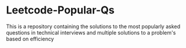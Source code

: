 # Leetcode-Popular-Qs
This is a repository containing the solutions to the most popularly asked questions in technical interviews and multiple solutions to a problem's based on efficiency

